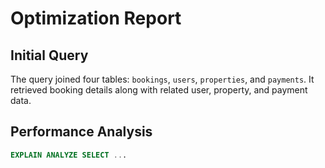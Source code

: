 # Optimization Report

## Initial Query
The query joined four tables: `bookings`, `users`, `properties`, and `payments`. It retrieved booking details along with related user, property, and payment data.

## Performance Analysis

```sql
EXPLAIN ANALYZE SELECT ...
